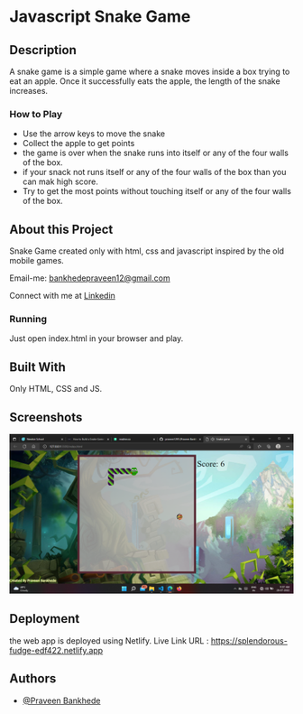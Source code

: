# Javascript Snake Game

## Description

A snake game is a simple game where a snake moves inside a box trying to eat an apple. Once it successfully eats the apple, the length of the snake increases.

### How to Play

- Use the arrow keys to move the snake
- Collect the apple to get points
- the game is over when the snake runs into itself or any of the four walls of the box.
- if your snack not runs itself or any of the four walls of the box than you can mak high score.
- Try to get the most points without touching itself or any of the four walls of the box.

## About this Project

Snake Game created only with html, css and javascript inspired by the old mobile games.

Email-me: bankhedepraveen12@gmail.com

Connect with me at [Linkedin](https://www.linkedin.com/in/praveen1295/)



### Running

Just open index.html in your browser and play.

## Built With

Only HTML, CSS and JS.
## Screenshots

![App Screenshot](./img/Screenshot.png)


## Deployment

the web app is deployed using Netlify. Live Link URL : https://splendorous-fudge-edf422.netlify.app



## Authors

- [@Praveen Bankhede](https://github.com/praveen1295)

